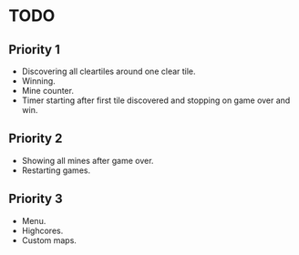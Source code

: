 # TODO

## Priority 1

- Discovering all cleartiles around one clear tile.
- Winning.
- Mine counter.
- Timer starting after first tile discovered and stopping on game over and win.

## Priority 2

- Showing all mines after game over.
- Restarting games.

## Priority 3

- Menu.
- Highcores.
- Custom maps.
